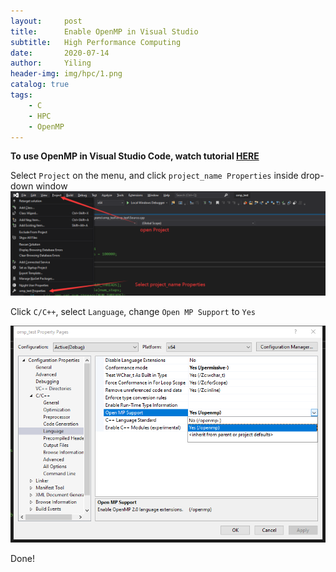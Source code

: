 ```yaml
---
layout:     post
title:      Enable OpenMP in Visual Studio
subtitle:   High Performance Computing
date:       2020-07-14
author:     Yiling
header-img: img/hpc/1.png
catalog: true
tags:
    - C
    - HPC
    - OpenMP
---
```

**To use OpenMP in Visual Studio Code, watch tutorial [HERE](https://610yilingliu.github.io/2020/07/01/DebugCwithOpenmpinVscode/)**

Select `Project` on the menu, and click `project_name Properties` inside drop-down window
![](\img\hpc\vssetting1.png)

Click `C/C++`, select `Language`, change `Open MP Support` to `Yes`

![](\img\hpc\vssetting2.png)

Done!